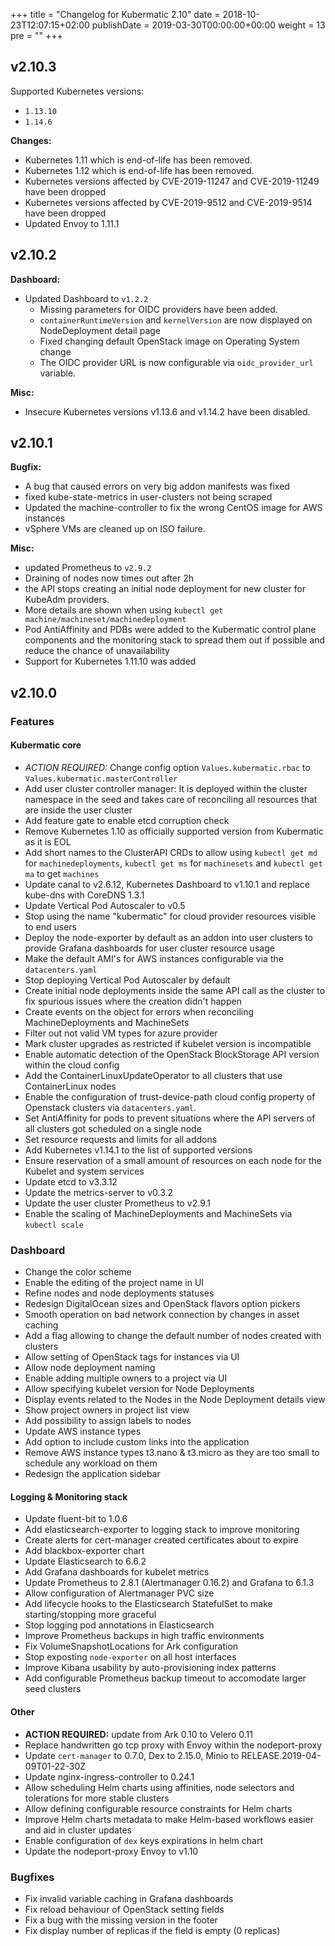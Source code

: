 +++
title = "Changelog for Kubermatic 2.10"
date = 2018-10-23T12:07:15+02:00
publishDate = 2019-03-30T00:00:00+00:00
weight = 13
pre = "<b></b>"
+++

## v2.10.3

Supported Kubernetes versions:

- `1.13.10`
- `1.14.6`

**Changes:**

- Kubernetes 1.11 which is end-of-life has been removed.
- Kubernetes 1.12 which is end-of-life has been removed.
- Kubernetes versions affected by CVE-2019-11247 and CVE-2019-11249 have been dropped
- Kubernetes versions affected by CVE-2019-9512 and CVE-2019-9514 have been dropped
- Updated Envoy to 1.11.1

## v2.10.2

**Dashboard:**

- Updated Dashboard to `v1.2.2`
  - Missing parameters for OIDC providers have been added.
  - `containerRuntimeVersion` and `kernelVersion` are now displayed on NodeDeployment detail page
  - Fixed changing default OpenStack image on Operating System change
  - The OIDC provider URL is now configurable via `oidc_provider_url` variable.

**Misc:**

- Insecure Kubernetes versions v1.13.6 and v1.14.2 have been disabled.

## v2.10.1

**Bugfix:**

- A bug that caused errors on very big addon manifests was fixed
- fixed kube-state-metrics in user-clusters not being scraped
- Updated the machine-controller to fix the wrong CentOS image for AWS instances
- vSphere VMs are cleaned up on ISO failure.

**Misc:**

- updated Prometheus to `v2.9.2`
- Draining of nodes now times out after 2h
- the API stops creating an initial node deployment for new cluster for KubeAdm providers.
- More details are shown when using `kubectl get machine/machineset/machinedeployment`
- Pod AntiAffinity and PDBs were added to the Kubermatic control plane components and the monitoring stack to spread them out if possible and reduce the chance of unavailability
- Support for Kubernetes 1.11.10 was added

## v2.10.0

### Features

#### Kubermatic core

- *ACTION REQUIRED:* Change config option `Values.kubermatic.rbac` to `Values.kubermatic.masterController`
- Add user cluster controller manager: It is deployed within the cluster namespace in the seed and takes care of reconciling all resources that are inside the user cluster
- Add feature gate to enable etcd corruption check
- Remove Kubernetes 1.10 as officially supported version from Kubermatic as it is EOL
- Add short names to the ClusterAPI CRDs to allow using `kubectl get md` for `machinedeployments`, `kubectl get ms` for `machinesets` and `kubectl get ma` to get `machines`
- Update canal to v2.6.12, Kubernetes Dashboard to v1.10.1 and replace kube-dns with CoreDNS 1.3.1
- Update Vertical Pod Autoscaler to v0.5
- Stop using the name "kubermatic" for cloud provider resources visible to end users
- Deploy the node-exporter by default as an addon into user clusters to provide Grafana dashboards for user cluster resource usage
- Make the default AMI's for AWS instances configurable via the `datacenters.yaml`
- Stop deploying Vertical Pod Autoscaler by default
- Create initial node deployments inside the same API call as the cluster to fix spurious issues where the creation didn't happen
- Create events on the object for errors when reconciling MachineDeployments and MachineSets
- Filter out not valid VM types for azure provider
- Mark cluster upgrades as restricted if kubelet version is incompatible
- Enable automatic detection of the OpenStack BlockStorage API version within the cloud config
- Add the ContainerLinuxUpdateOperator to all clusters that use ContainerLinux nodes
- Enable the configuration of trust-device-path cloud config property of Openstack clusters via `datacenters.yaml`.
- Set AntiAffinity for pods to prevent situations where the API servers of all clusters got scheduled on a single node
- Set resource requests and limits for all addons
- Add Kubernetes v1.14.1 to the list of supported versions
- Ensure reservation of a small amount of resources on each node for the Kubelet and system services
- Update etcd to v3.3.12
- Update the metrics-server to v0.3.2
- Update the user cluster Prometheus to v2.9.1
- Enable the scaling of MachineDeployments and MachineSets via `kubectl scale`

### Dashboard

- Change the color scheme
- Enable the editing of the project name in UI
- Refine nodes and node deployments statuses
- Redesign DigitalOcean sizes and OpenStack flavors option pickers
- Smooth operation on bad network connection by changes in asset caching
- Add a flag allowing to change the default number of nodes created with clusters
- Allow setting of OpenStack tags for instances via UI
- Allow node deployment naming
- Enable adding multiple owners to a project via UI
- Allow specifying kubelet version for Node Deployments
- Display events related to the Nodes in the Node Deployment details view
- Show project owners in project list view
- Add possibility to assign labels to nodes
- Update AWS instance types
- Add option to include custom links into the application
- Remove AWS instance types t3.nano & t3.micro as they are too small to schedule any workload on them
- Redesign the application sidebar

#### Logging & Monitoring stack

- Update fluent-bit to 1.0.6
- Add elasticsearch-exporter to logging stack to improve monitoring
- Create alerts for cert-manager created certificates about to expire
- Add blackbox-exporter chart
- Update Elasticsearch to 6.6.2
- Add Grafana dashboards for kubelet metrics
- Update Prometheus to 2.8.1 (Alertmanager 0.16.2) and Grafana to 6.1.3
- Allow configuration of Alertmanager PVC size
- Add lifecycle hooks to the Elasticsearch StatefulSet to make starting/stopping more graceful
- Stop logging pod annotations in Elasticsearch
- Improve Prometheus backups in high traffic environments
- Fix VolumeSnapshotLocations for Ark configuration
- Stop exposting `node-exporter` on all host interfaces
- Improve Kibana usability by auto-provisioning index patterns
- Add configurable Prometheus backup timeout to accomodate larger seed clusters

#### Other

- **ACTION REQUIRED:** update from Ark 0.10 to Velero 0.11
- Replace handwritten go tcp proxy with Envoy within the nodeport-proxy
- Update `cert-manager` to 0.7.0, Dex to 2.15.0, Minio to RELEASE.2019-04-09T01-22-30Z
- Update nginx-ingress-controller to 0.24.1
- Allow scheduling Helm charts using affinities, node selectors and tolerations for more stable clusters
- Allow defining configurable resource constraints for Helm charts
- Improve Helm charts metadata to make Helm-based workflows easier and aid in cluster updates
- Enable configuration of `dex` keys expirations in helm chart
- Update the nodeport-proxy Envoy to v1.10

### Bugfixes

- Fix invalid variable caching in Grafana dashboards
- Fix reload behaviour of OpenStack setting fields
- Fix a bug with the missing version in the footer
- Fix display number of replicas if the field is empty (0 replicas)
